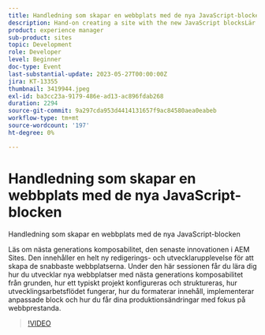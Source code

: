 ```yaml
---
title: Handledning som skapar en webbplats med de nya JavaScript-blocken
description: Hand-on creating a site with the new JavaScript blocksLär dig mer om nästa generations möjligheter till sammanställning, den senaste innovationen inom AEM Sites. Den innehåller en helt ny redigerings- och utvecklarupplevelse för att skapa de snabbaste webbplatserna. Under den här sessionen får du lära dig hur du utvecklar nya webbplatser med nästa generations komposabilitet från grunden, hur ett typiskt projekt konfigureras och struktureras, hur utvecklingsarbetsflödet fungerar, hur du formaterar innehåll, implementerar anpassade block och hur du får dina produktionsändringar med fokus på webbprestanda.
product: experience manager
sub-product: sites
topic: Development
role: Developer
level: Beginner
doc-type: Event
last-substantial-update: 2023-05-27T00:00:00Z
jira: KT-13355
thumbnail: 3419944.jpeg
exl-id: ba3cc23a-9179-486e-ad13-ac896fdab268
duration: 2294
source-git-commit: 9a297cda953d4414131657f9ac84580aea0eabeb
workflow-type: tm+mt
source-wordcount: '197'
ht-degree: 0%

---
```


# Handledning som skapar en webbplats med de nya JavaScript-blocken

Handledning som skapar en webbplats med de nya JavaScript-blocken

Läs om nästa generations komposabilitet, den senaste innovationen i AEM Sites. Den innehåller en helt ny redigerings- och utvecklarupplevelse för att skapa de snabbaste webbplatserna. Under den här sessionen får du lära dig hur du utvecklar nya webbplatser med nästa generations komposabilitet från grunden, hur ett typiskt projekt konfigureras och struktureras, hur utvecklingsarbetsflödet fungerar, hur du formaterar innehåll, implementerar anpassade block och hur du får dina produktionsändringar med fokus på webbprestanda.

>[!VIDEO](https://video.tv.adobe.com/v/3419944/?learn=on)

